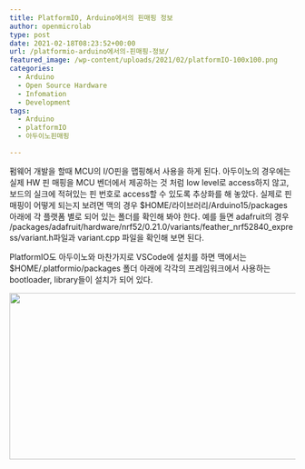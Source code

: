 ```yaml
---
title: PlatformIO, Arduino에서의 핀매핑 정보
author: openmicrolab
type: post
date: 2021-02-18T08:23:52+00:00
url: /platformio-arduino에서의-핀매핑-정보/
featured_image: /wp-content/uploads/2021/02/platformIO-100x100.png
categories:
  - Arduino
  - Open Source Hardware
  - Infomation
  - Development
tags:
  - Arduino
  - platformIO
  - 아두이노핀매핑

---
```

펌웨어 개발을 할때 MCU의 I/O핀을 맵핑해서 사용을 하게 된다. 아두이노의 경우에는 실제 HW 핀 매핑을 MCU 벤더에서 제공하는 것 처럼 low level로 access하지 않고, 보드의 실크에 적혀있는 핀 번호로 access할 수 있도록 추상화를 해 놓았다. 실제로 핀 매핑이 어떻게 되는지 보려면 맥의 경우 $HOME/라이브러리/Arduino15/packages 아래에 각 플랫폼 별로 되어 있는 폴더를 확인해 봐야 한다. 예를 들면 adafruit의 경우 /packages/adafruit/hardware/nrf52/0.21.0/variants/feather\_nrf52840\_express/variant.h파일과 variant.cpp 파일을 확인해 보면 된다.

PlatformIO도 아두이노와 마찬가지로 VSCode에 설치를 하면 맥에서는 $HOME/.platformio/packages 폴더 아래에 각각의 프레임워크에서 사용하는 bootloader, library들이 설치가 되어 있다.

[<img loading="lazy" class="aligncenter wp-image-4714 size-large" src="/images/2021/02/platformIO-1024x293.png" alt="" width="1024" height="293" srcset="/images/2021/02/platformIO-1024x293.png 1024w, /images/2021/02/platformIO-300x86.png 300w, /images/2021/02/platformIO-768x220.png 768w, /images/2021/02/platformIO.png 1223w" sizes="(max-width: 1024px) 100vw, 1024px" />][1]

 [1]: /images/2021/02/platformIO.png
